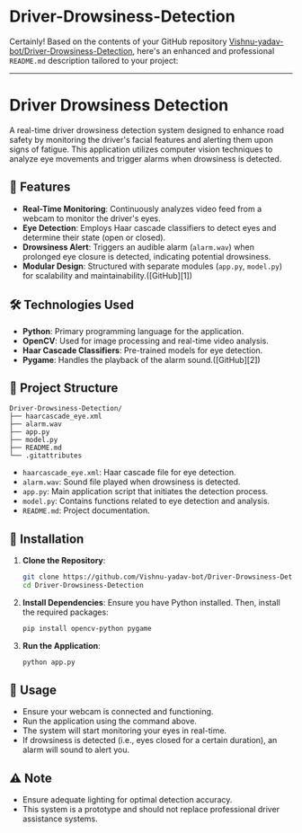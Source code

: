 # Driver-Drowsiness-Detection  
Certainly! Based on the contents of your GitHub repository [Vishnu-yadav-bot/Driver-Drowsiness-Detection](https://github.com/Vishnu-yadav-bot/Driver-Drowsiness-Detection), here's an enhanced and professional `README.md` description tailored to your project:

---

# Driver Drowsiness Detection

A real-time driver drowsiness detection system designed to enhance road safety by monitoring the driver's facial features and alerting them upon signs of fatigue. This application utilizes computer vision techniques to analyze eye movements and trigger alarms when drowsiness is detected.

## 🚀 Features

* **Real-Time Monitoring**: Continuously analyzes video feed from a webcam to monitor the driver's eyes.
* **Eye Detection**: Employs Haar cascade classifiers to detect eyes and determine their state (open or closed).
* **Drowsiness Alert**: Triggers an audible alarm (`alarm.wav`) when prolonged eye closure is detected, indicating potential drowsiness.
* **Modular Design**: Structured with separate modules (`app.py`, `model.py`) for scalability and maintainability.([GitHub][1])

## 🛠️ Technologies Used

* **Python**: Primary programming language for the application.
* **OpenCV**: Used for image processing and real-time video analysis.
* **Haar Cascade Classifiers**: Pre-trained models for eye detection.
* **Pygame**: Handles the playback of the alarm sound.([GitHub][2])

## 📁 Project Structure

```
Driver-Drowsiness-Detection/
├── haarcascade_eye.xml
├── alarm.wav
├── app.py
├── model.py
├── README.md
└── .gitattributes
```

* `haarcascade_eye.xml`: Haar cascade file for eye detection.
* `alarm.wav`: Sound file played when drowsiness is detected.
* `app.py`: Main application script that initiates the detection process.
* `model.py`: Contains functions related to eye detection and analysis.
* `README.md`: Project documentation.

## 🔧 Installation

1. **Clone the Repository**:

   ```bash
   git clone https://github.com/Vishnu-yadav-bot/Driver-Drowsiness-Detection.git
   cd Driver-Drowsiness-Detection
   ```

2. **Install Dependencies**:
   Ensure you have Python installed. Then, install the required packages:

   ```bash
   pip install opencv-python pygame
   ```

3. **Run the Application**:

   ```bash
   python app.py
   ```

## 📌 Usage

* Ensure your webcam is connected and functioning.
* Run the application using the command above.
* The system will start monitoring your eyes in real-time.
* If drowsiness is detected (i.e., eyes closed for a certain duration), an alarm will sound to alert you.

## ⚠️ Note

* Ensure adequate lighting for optimal detection accuracy.
* This system is a prototype and should not replace professional driver assistance systems.

